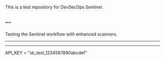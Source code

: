 This is a test repository for DevSecOps Sentinel.

--
--

Testing the Sentinel workflow with enhanced scanners.

---
---

API_KEY = "sk_test_1234567890abcdef"

